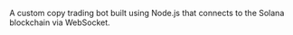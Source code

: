 A custom copy trading bot built using Node.js that connects to the Solana blockchain via WebSocket.
